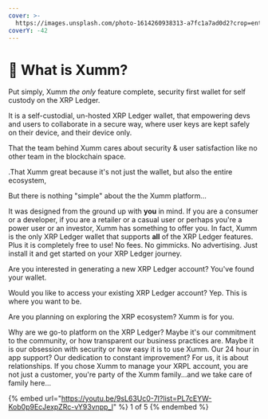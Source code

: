 ```yaml
---
cover: >-
  https://images.unsplash.com/photo-1614260938313-a7fc1a7ad0d2?crop=entropy&cs=tinysrgb&fm=jpg&ixid=MnwxOTcwMjR8MHwxfHNlYXJjaHwyfHx3YWxsZXR8ZW58MHx8fHwxNjc0NTczMDg3&ixlib=rb-4.0.3&q=80
coverY: -42
---
```


# 💸 What is Xumm?

Put simply, Xumm _the only_ feature complete, security first wallet for self custody on the XRP Ledger.

It is a self-custodial, un-hosted XRP Ledger wallet, that empowering devs and users to collaborate in a secure way, where user keys are kept safely on their device, and their device only.

That the team behind Xumm cares about security & user satisfaction like no other team in the blockchain space.&#x20;

.That Xumm great because it's not just the wallet, but also the entire ecosystem,&#x20;

&#x20;

But there is nothing "simple" about the the Xumm platform...

It was designed from the ground up with **you** in mind. If you are a consumer or a developer, if you are a retailer or a casual user or perhaps you're a power user or an investor, Xumm has something to offer you. In fact, Xumm is the only XRP Ledger wallet that supports **all** of the XRP Ledger features. Plus it is completely free to use! No fees. No gimmicks. No advertising.  Just install it and get started on your XRP Ledger journey.&#x20;

Are you interested in generating a new XRP Ledger account? You've found your wallet.

Would you like to access your existing XRP Ledger account? Yep. This is where you want to be.

Are you planning on exploring the XRP ecosystem? Xumm is for you.

Why are we go-to platform on the XRP Ledger?  Maybe it's our commitment to the community, or how transparent our business practices are. Maybe it is our obsession with security or how easy it is to use Xumm. Our 24 hour in app support? Our dedication to constant improvement? For us, it is about relationships. If you chose Xumm to manage your XRPL account, you are not just a customer, you're party of the Xumm family...and we take care of family here...





{% embed url="https://youtu.be/9sL63Uc0-7I?list=PL7cEYW-Kob0p9EcJexpZRc-vY93vnpp_l" %}
1 of 5
{% endembed %}
